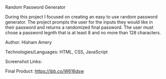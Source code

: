 Random Password Generator

During this project I focused on creating an easy to use random password generator. The project prompts the user for the inputs
they would like in their password and returns a randomized final password. The user must chose a password legnth that is at least 8 
and no more than 128 characters. 

Author: Hisham Amery

Technologies/Languages: HTML, CSS, JavaScript

Screenshot Links:

Final Product: https://ibb.co/W616dsw



